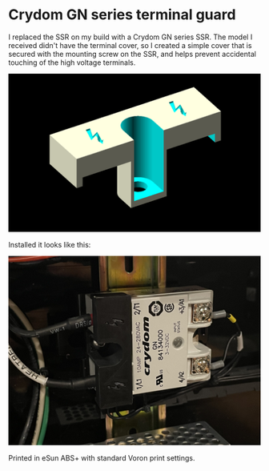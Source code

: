 # Crydom GN series terminal guard

I replaced the SSR on my build with a Crydom GN series SSR. The model I received didn't have the terminal cover, so I created a simple cover that is secured with the mounting screw on the SSR, and helps prevent accidental touching of the high voltage terminals.

![Model](Images/guard.png)

Installed it looks like this:

![Installed](Images/installed.jpg)

Printed in eSun ABS+ with standard Voron print settings.
